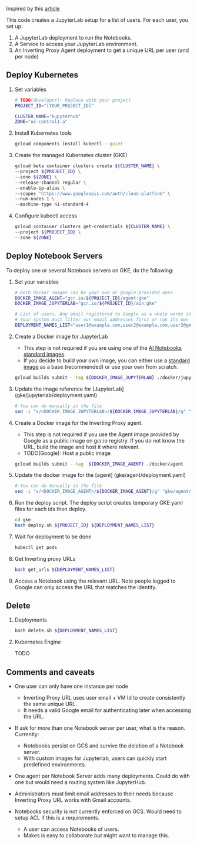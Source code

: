 Inspired by this [article](https://blog.kovalevskyi.com/running-cloud-ai-platform-notebook-on-google-kubernetes-engine-8e161f1b1dc0)

This code creates a JupyterLab setup for a list of users. For each user, you set up:
 1. A JupyterLab deployment to run the Notebooks.
 2. A Service to access your JupyterLab environment.
 3. An Inverting Proxy Agent deployment to get a unique URL per user (and per node)

## Deploy Kubernetes

1. Set variables

    ```sh
    # TODO(developer): Replace with your project
    PROJECT_ID="[YOUR_PROJECT_ID]"
    
    CLUSTER_NAME="kupyterhub"
    ZONE="us-central1-a"
    ```

1. Install Kubernetes tools

    ```sh
    gcloud components install kubectl --quiet
    ```

1. Create the managed Kubernetes cluster (GKE)

    ```sh
    gcloud beta container clusters create ${CLUSTER_NAME} \
    --project ${PROJECT_ID} \
    --zone ${ZONE} \
    --release-channel regular \
    --enable-ip-alias \
    --scopes "https://www.googleapis.com/auth/cloud-platform" \
    --num-nodes 1 \
    --machine-type n1-standard-4
    ```

1. Configure kubectl access 

    ```sh
    gcloud container clusters get-credentials ${CLUSTER_NAME} \
    --project ${PROJECT_ID} \
    --zone ${ZONE}
    ```

## Deploy Notebook Servers

To deploy one or several Notebook servers on GKE, do the following:

1. Set your variables

    ```sh   
    # Both Docker images can be your own or google-provided ones.
    DOCKER_IMAGE_AGENT="gcr.io/${PROJECT_ID}/agent:gke"
    DOCKER_IMAGE_JUPYTERLAB="gcr.io/${PROJECT_ID}/ain:gke"

    # List of users. Any email registered to Google as a whole works including Gmail.
    # Your system must filter our email addresses first or run its own Inverting Proxy server. 
    DEPLOYMENT_NAMES_LIST="user1@example.com,user2@example.com,user3@gmail.com"
    ```

1. Create a Docker image for JupyterLab

    - This step is not required if you are using one of the [AI Notebooks standard images](https://cloud.google.com/ai-platform/deep-learning-containers/docs/choosing-container#choose_a_container_image_type).
    - If you decide to build your own image, you can either use a [standard image](https://cloud.google.com/ai-platform/deep-learning-containers/docs/choosing-container#choose_a_container_image_type) as a base (recommended) or use your own from scratch.

    ```sh
    gcloud builds submit --tag ${DOCKER_IMAGE_JUPYTERLAB} ./docker/jupyterlab
    ```

1. Update the image reference for [JupyterLab] (gke/jupyterlab/deployment.yaml)

    ```sh
    # You can do manually in the file
    sed -i "s/<DOCKER_IMAGE_JUPYTERLAB>/${DOCKER_IMAGE_JUPYTERLAB}/g" "gke/jupyterlab/deployment.yaml"
    ```

1. Create a Docker image for the Inverting Proxy agent.

    - This step is not required if you use the Agent image provided by Google as a public image on gcr.io registry. If you do not know the URL, build the image and host it where relevant.
    - TODO(Google): Host a public image

    ```sh
    gcloud builds submit --tag  ${DOCKER_IMAGE_AGENT} ./docker/agent
    ```

1. Update the docker image for the [agent] (gke/agent/deployment.yaml)

    ```sh
    # You can do manually in the file
    sed -i "s/<DOCKER_IMAGE_AGENT>/${DOCKER_IMAGE_AGENT}/g" "gke/agent/deployment.yaml"
    ```

1. Run the deploy script. The deploy script creates temporary GKE yaml files for each ids then deploy.

    ```sh
    cd gke
    bash deploy.sh ${PROJECT_ID} ${DEPLOYMENT_NAMES_LIST}
    ```

1. Wait for deployment to be done

    ```sh
    kubectl get pods
    ```

1. Get Inverting proxy URLs

    ```sh
    bash get_urls ${DEPLOYMENT_NAMES_LIST}
    ```

1. Access a Notebook using the relevant URL. Note people logged to Google can only access the URL that matches the identity.


## Delete

1. Deployments

    ```sh
    bash delete.sh ${DEPLOYMENT_NAMES_LIST}
    ```

1. Kubernetes Engine

    TODO

## Comments and caveats
- One user can only have one instance per node
    - Inverting Proxy URL uses user email + VM Id to create consistently the same unique URL.
    - It needs a valid Google email for authenticating later when accessing the URL.

- If ask for more than one Notebook server per user, what is the reason. Currently:
    - Notebooks persist on GCS and survive the deletion of a Notebook server.
    - With custom images for Jupyterlab, users can quickly start predefined environments.

- One agent per Notebook Server adds many deployments. Could do with one but would need a routing system like JupyterHub.

- Administrators must limit email addresses to their needs because Inverting Proxy URL works with Gmail accounts.

- Notebooks security is not currently enforced on GCS. Would need to setup ACL if this is a requirements. 
    - A user can access Notebooks of users. 
    - Makes is easy to collaborate but might want to manage this.
